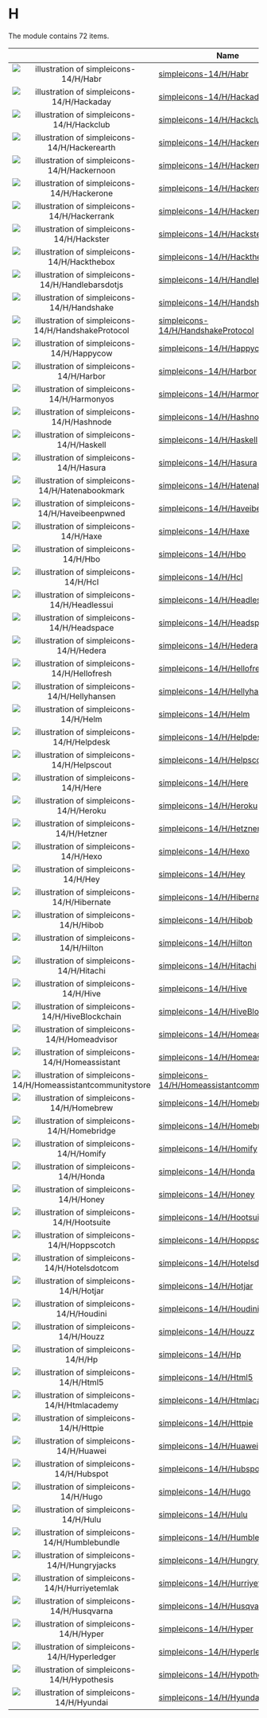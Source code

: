# H

The module contains 72 items.



| |Name|
|:---:|---|
| ![illustration of simpleicons-14/H/Habr](../../simpleicons-14/H/Habr.png) | [simpleicons-14/H/Habr](../../simpleicons-14/H/Habr.md) |
| ![illustration of simpleicons-14/H/Hackaday](../../simpleicons-14/H/Hackaday.png) | [simpleicons-14/H/Hackaday](../../simpleicons-14/H/Hackaday.md) |
| ![illustration of simpleicons-14/H/Hackclub](../../simpleicons-14/H/Hackclub.png) | [simpleicons-14/H/Hackclub](../../simpleicons-14/H/Hackclub.md) |
| ![illustration of simpleicons-14/H/Hackerearth](../../simpleicons-14/H/Hackerearth.png) | [simpleicons-14/H/Hackerearth](../../simpleicons-14/H/Hackerearth.md) |
| ![illustration of simpleicons-14/H/Hackernoon](../../simpleicons-14/H/Hackernoon.png) | [simpleicons-14/H/Hackernoon](../../simpleicons-14/H/Hackernoon.md) |
| ![illustration of simpleicons-14/H/Hackerone](../../simpleicons-14/H/Hackerone.png) | [simpleicons-14/H/Hackerone](../../simpleicons-14/H/Hackerone.md) |
| ![illustration of simpleicons-14/H/Hackerrank](../../simpleicons-14/H/Hackerrank.png) | [simpleicons-14/H/Hackerrank](../../simpleicons-14/H/Hackerrank.md) |
| ![illustration of simpleicons-14/H/Hackster](../../simpleicons-14/H/Hackster.png) | [simpleicons-14/H/Hackster](../../simpleicons-14/H/Hackster.md) |
| ![illustration of simpleicons-14/H/Hackthebox](../../simpleicons-14/H/Hackthebox.png) | [simpleicons-14/H/Hackthebox](../../simpleicons-14/H/Hackthebox.md) |
| ![illustration of simpleicons-14/H/Handlebarsdotjs](../../simpleicons-14/H/Handlebarsdotjs.png) | [simpleicons-14/H/Handlebarsdotjs](../../simpleicons-14/H/Handlebarsdotjs.md) |
| ![illustration of simpleicons-14/H/Handshake](../../simpleicons-14/H/Handshake.png) | [simpleicons-14/H/Handshake](../../simpleicons-14/H/Handshake.md) |
| ![illustration of simpleicons-14/H/HandshakeProtocol](../../simpleicons-14/H/HandshakeProtocol.png) | [simpleicons-14/H/HandshakeProtocol](../../simpleicons-14/H/HandshakeProtocol.md) |
| ![illustration of simpleicons-14/H/Happycow](../../simpleicons-14/H/Happycow.png) | [simpleicons-14/H/Happycow](../../simpleicons-14/H/Happycow.md) |
| ![illustration of simpleicons-14/H/Harbor](../../simpleicons-14/H/Harbor.png) | [simpleicons-14/H/Harbor](../../simpleicons-14/H/Harbor.md) |
| ![illustration of simpleicons-14/H/Harmonyos](../../simpleicons-14/H/Harmonyos.png) | [simpleicons-14/H/Harmonyos](../../simpleicons-14/H/Harmonyos.md) |
| ![illustration of simpleicons-14/H/Hashnode](../../simpleicons-14/H/Hashnode.png) | [simpleicons-14/H/Hashnode](../../simpleicons-14/H/Hashnode.md) |
| ![illustration of simpleicons-14/H/Haskell](../../simpleicons-14/H/Haskell.png) | [simpleicons-14/H/Haskell](../../simpleicons-14/H/Haskell.md) |
| ![illustration of simpleicons-14/H/Hasura](../../simpleicons-14/H/Hasura.png) | [simpleicons-14/H/Hasura](../../simpleicons-14/H/Hasura.md) |
| ![illustration of simpleicons-14/H/Hatenabookmark](../../simpleicons-14/H/Hatenabookmark.png) | [simpleicons-14/H/Hatenabookmark](../../simpleicons-14/H/Hatenabookmark.md) |
| ![illustration of simpleicons-14/H/Haveibeenpwned](../../simpleicons-14/H/Haveibeenpwned.png) | [simpleicons-14/H/Haveibeenpwned](../../simpleicons-14/H/Haveibeenpwned.md) |
| ![illustration of simpleicons-14/H/Haxe](../../simpleicons-14/H/Haxe.png) | [simpleicons-14/H/Haxe](../../simpleicons-14/H/Haxe.md) |
| ![illustration of simpleicons-14/H/Hbo](../../simpleicons-14/H/Hbo.png) | [simpleicons-14/H/Hbo](../../simpleicons-14/H/Hbo.md) |
| ![illustration of simpleicons-14/H/Hcl](../../simpleicons-14/H/Hcl.png) | [simpleicons-14/H/Hcl](../../simpleicons-14/H/Hcl.md) |
| ![illustration of simpleicons-14/H/Headlessui](../../simpleicons-14/H/Headlessui.png) | [simpleicons-14/H/Headlessui](../../simpleicons-14/H/Headlessui.md) |
| ![illustration of simpleicons-14/H/Headspace](../../simpleicons-14/H/Headspace.png) | [simpleicons-14/H/Headspace](../../simpleicons-14/H/Headspace.md) |
| ![illustration of simpleicons-14/H/Hedera](../../simpleicons-14/H/Hedera.png) | [simpleicons-14/H/Hedera](../../simpleicons-14/H/Hedera.md) |
| ![illustration of simpleicons-14/H/Hellofresh](../../simpleicons-14/H/Hellofresh.png) | [simpleicons-14/H/Hellofresh](../../simpleicons-14/H/Hellofresh.md) |
| ![illustration of simpleicons-14/H/Hellyhansen](../../simpleicons-14/H/Hellyhansen.png) | [simpleicons-14/H/Hellyhansen](../../simpleicons-14/H/Hellyhansen.md) |
| ![illustration of simpleicons-14/H/Helm](../../simpleicons-14/H/Helm.png) | [simpleicons-14/H/Helm](../../simpleicons-14/H/Helm.md) |
| ![illustration of simpleicons-14/H/Helpdesk](../../simpleicons-14/H/Helpdesk.png) | [simpleicons-14/H/Helpdesk](../../simpleicons-14/H/Helpdesk.md) |
| ![illustration of simpleicons-14/H/Helpscout](../../simpleicons-14/H/Helpscout.png) | [simpleicons-14/H/Helpscout](../../simpleicons-14/H/Helpscout.md) |
| ![illustration of simpleicons-14/H/Here](../../simpleicons-14/H/Here.png) | [simpleicons-14/H/Here](../../simpleicons-14/H/Here.md) |
| ![illustration of simpleicons-14/H/Heroku](../../simpleicons-14/H/Heroku.png) | [simpleicons-14/H/Heroku](../../simpleicons-14/H/Heroku.md) |
| ![illustration of simpleicons-14/H/Hetzner](../../simpleicons-14/H/Hetzner.png) | [simpleicons-14/H/Hetzner](../../simpleicons-14/H/Hetzner.md) |
| ![illustration of simpleicons-14/H/Hexo](../../simpleicons-14/H/Hexo.png) | [simpleicons-14/H/Hexo](../../simpleicons-14/H/Hexo.md) |
| ![illustration of simpleicons-14/H/Hey](../../simpleicons-14/H/Hey.png) | [simpleicons-14/H/Hey](../../simpleicons-14/H/Hey.md) |
| ![illustration of simpleicons-14/H/Hibernate](../../simpleicons-14/H/Hibernate.png) | [simpleicons-14/H/Hibernate](../../simpleicons-14/H/Hibernate.md) |
| ![illustration of simpleicons-14/H/Hibob](../../simpleicons-14/H/Hibob.png) | [simpleicons-14/H/Hibob](../../simpleicons-14/H/Hibob.md) |
| ![illustration of simpleicons-14/H/Hilton](../../simpleicons-14/H/Hilton.png) | [simpleicons-14/H/Hilton](../../simpleicons-14/H/Hilton.md) |
| ![illustration of simpleicons-14/H/Hitachi](../../simpleicons-14/H/Hitachi.png) | [simpleicons-14/H/Hitachi](../../simpleicons-14/H/Hitachi.md) |
| ![illustration of simpleicons-14/H/Hive](../../simpleicons-14/H/Hive.png) | [simpleicons-14/H/Hive](../../simpleicons-14/H/Hive.md) |
| ![illustration of simpleicons-14/H/HiveBlockchain](../../simpleicons-14/H/HiveBlockchain.png) | [simpleicons-14/H/HiveBlockchain](../../simpleicons-14/H/HiveBlockchain.md) |
| ![illustration of simpleicons-14/H/Homeadvisor](../../simpleicons-14/H/Homeadvisor.png) | [simpleicons-14/H/Homeadvisor](../../simpleicons-14/H/Homeadvisor.md) |
| ![illustration of simpleicons-14/H/Homeassistant](../../simpleicons-14/H/Homeassistant.png) | [simpleicons-14/H/Homeassistant](../../simpleicons-14/H/Homeassistant.md) |
| ![illustration of simpleicons-14/H/Homeassistantcommunitystore](../../simpleicons-14/H/Homeassistantcommunitystore.png) | [simpleicons-14/H/Homeassistantcommunitystore](../../simpleicons-14/H/Homeassistantcommunitystore.md) |
| ![illustration of simpleicons-14/H/Homebrew](../../simpleicons-14/H/Homebrew.png) | [simpleicons-14/H/Homebrew](../../simpleicons-14/H/Homebrew.md) |
| ![illustration of simpleicons-14/H/Homebridge](../../simpleicons-14/H/Homebridge.png) | [simpleicons-14/H/Homebridge](../../simpleicons-14/H/Homebridge.md) |
| ![illustration of simpleicons-14/H/Homify](../../simpleicons-14/H/Homify.png) | [simpleicons-14/H/Homify](../../simpleicons-14/H/Homify.md) |
| ![illustration of simpleicons-14/H/Honda](../../simpleicons-14/H/Honda.png) | [simpleicons-14/H/Honda](../../simpleicons-14/H/Honda.md) |
| ![illustration of simpleicons-14/H/Honey](../../simpleicons-14/H/Honey.png) | [simpleicons-14/H/Honey](../../simpleicons-14/H/Honey.md) |
| ![illustration of simpleicons-14/H/Hootsuite](../../simpleicons-14/H/Hootsuite.png) | [simpleicons-14/H/Hootsuite](../../simpleicons-14/H/Hootsuite.md) |
| ![illustration of simpleicons-14/H/Hoppscotch](../../simpleicons-14/H/Hoppscotch.png) | [simpleicons-14/H/Hoppscotch](../../simpleicons-14/H/Hoppscotch.md) |
| ![illustration of simpleicons-14/H/Hotelsdotcom](../../simpleicons-14/H/Hotelsdotcom.png) | [simpleicons-14/H/Hotelsdotcom](../../simpleicons-14/H/Hotelsdotcom.md) |
| ![illustration of simpleicons-14/H/Hotjar](../../simpleicons-14/H/Hotjar.png) | [simpleicons-14/H/Hotjar](../../simpleicons-14/H/Hotjar.md) |
| ![illustration of simpleicons-14/H/Houdini](../../simpleicons-14/H/Houdini.png) | [simpleicons-14/H/Houdini](../../simpleicons-14/H/Houdini.md) |
| ![illustration of simpleicons-14/H/Houzz](../../simpleicons-14/H/Houzz.png) | [simpleicons-14/H/Houzz](../../simpleicons-14/H/Houzz.md) |
| ![illustration of simpleicons-14/H/Hp](../../simpleicons-14/H/Hp.png) | [simpleicons-14/H/Hp](../../simpleicons-14/H/Hp.md) |
| ![illustration of simpleicons-14/H/Html5](../../simpleicons-14/H/Html5.png) | [simpleicons-14/H/Html5](../../simpleicons-14/H/Html5.md) |
| ![illustration of simpleicons-14/H/Htmlacademy](../../simpleicons-14/H/Htmlacademy.png) | [simpleicons-14/H/Htmlacademy](../../simpleicons-14/H/Htmlacademy.md) |
| ![illustration of simpleicons-14/H/Httpie](../../simpleicons-14/H/Httpie.png) | [simpleicons-14/H/Httpie](../../simpleicons-14/H/Httpie.md) |
| ![illustration of simpleicons-14/H/Huawei](../../simpleicons-14/H/Huawei.png) | [simpleicons-14/H/Huawei](../../simpleicons-14/H/Huawei.md) |
| ![illustration of simpleicons-14/H/Hubspot](../../simpleicons-14/H/Hubspot.png) | [simpleicons-14/H/Hubspot](../../simpleicons-14/H/Hubspot.md) |
| ![illustration of simpleicons-14/H/Hugo](../../simpleicons-14/H/Hugo.png) | [simpleicons-14/H/Hugo](../../simpleicons-14/H/Hugo.md) |
| ![illustration of simpleicons-14/H/Hulu](../../simpleicons-14/H/Hulu.png) | [simpleicons-14/H/Hulu](../../simpleicons-14/H/Hulu.md) |
| ![illustration of simpleicons-14/H/Humblebundle](../../simpleicons-14/H/Humblebundle.png) | [simpleicons-14/H/Humblebundle](../../simpleicons-14/H/Humblebundle.md) |
| ![illustration of simpleicons-14/H/Hungryjacks](../../simpleicons-14/H/Hungryjacks.png) | [simpleicons-14/H/Hungryjacks](../../simpleicons-14/H/Hungryjacks.md) |
| ![illustration of simpleicons-14/H/Hurriyetemlak](../../simpleicons-14/H/Hurriyetemlak.png) | [simpleicons-14/H/Hurriyetemlak](../../simpleicons-14/H/Hurriyetemlak.md) |
| ![illustration of simpleicons-14/H/Husqvarna](../../simpleicons-14/H/Husqvarna.png) | [simpleicons-14/H/Husqvarna](../../simpleicons-14/H/Husqvarna.md) |
| ![illustration of simpleicons-14/H/Hyper](../../simpleicons-14/H/Hyper.png) | [simpleicons-14/H/Hyper](../../simpleicons-14/H/Hyper.md) |
| ![illustration of simpleicons-14/H/Hyperledger](../../simpleicons-14/H/Hyperledger.png) | [simpleicons-14/H/Hyperledger](../../simpleicons-14/H/Hyperledger.md) |
| ![illustration of simpleicons-14/H/Hypothesis](../../simpleicons-14/H/Hypothesis.png) | [simpleicons-14/H/Hypothesis](../../simpleicons-14/H/Hypothesis.md) |
| ![illustration of simpleicons-14/H/Hyundai](../../simpleicons-14/H/Hyundai.png) | [simpleicons-14/H/Hyundai](../../simpleicons-14/H/Hyundai.md) |



